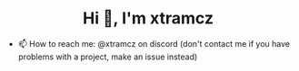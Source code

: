 <h1 align="center">Hi 👋, I'm xtramcz</h1>

- 📫 How to reach me: @xtramcz on discord (don't contact me if you have problems with a project, make an issue instead)
